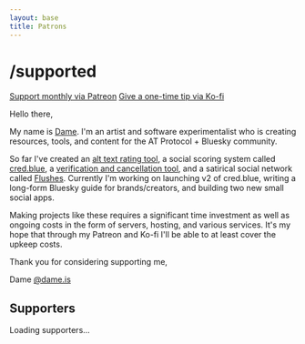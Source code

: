 ```yaml
---
layout: base
title: Patrons
---
```


# /supported

[Support monthly via Patreon](https://patreon.com/dameis)
[Give a one-time tip via Ko-fi](https://ko-fi.com/dameis)

Hello there,

My name is [Dame](https://bsky.app/profile/dame.is). I'm an artist and software experimentalist who is creating resources, tools, and content for the AT Protocol + Bluesky community.

So far I've created an [alt text rating tool](https://cred.blue/alt-text), a social scoring system called [cred.blue](https://cred.blue/), a [verification and cancellation tool](https://cred.blue/verifier), and a satirical social network called [Flushes](https://flushes.app). Currently I'm working on launching v2 of cred.blue, writing a long-form Bluesky guide for brands/creators, and building two new small social apps.

Making projects like these requires a significant time investment as well as ongoing costs in the form of servers, hosting, and various services. It's my hope that through my Patreon and Ko-fi I'll be able to at least cover the upkeep costs.

Thank you for considering supporting me,

Dame
[@dame.is](https://bsky.app/profile/dame.is)

## Supporters

<div id="supporters-list">
  <p>Loading supporters...</p>
</div> 